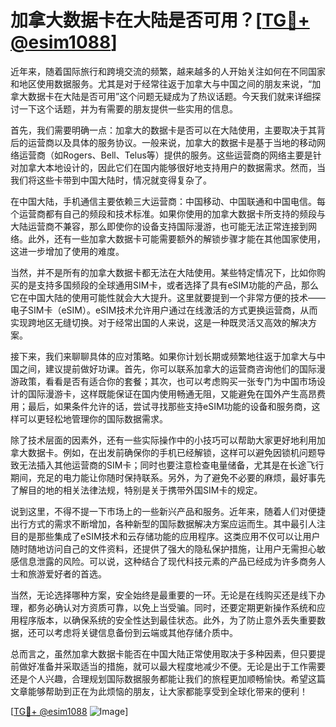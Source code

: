 # 加拿大数据卡在大陆是否可用？[[TG💪+ @esim1088](https://t.me/s/esim1088)]

近年来，随着国际旅行和跨境交流的频繁，越来越多的人开始关注如何在不同国家和地区使用数据服务。尤其是对于经常往返于加拿大与中国之间的朋友来说，“加拿大数据卡在大陆是否可用”这个问题无疑成为了热议话题。今天我们就来详细探讨一下这个话题，并为有需要的朋友提供一些实用的信息。

首先，我们需要明确一点：加拿大的数据卡是否可以在大陆使用，主要取决于其背后的运营商以及具体的服务协议。一般来说，加拿大的数据卡是基于当地的移动网络运营商（如Rogers、Bell、Telus等）提供的服务。这些运营商的网络主要是针对加拿大本地设计的，因此它们在国内能够很好地支持用户的数据需求。然而，当我们将这些卡带到中国大陆时，情况就变得复杂了。

在中国大陆，手机通信主要依赖三大运营商：中国移动、中国联通和中国电信。每个运营商都有自己的频段和技术标准。如果你使用的加拿大数据卡所支持的频段与大陆运营商不兼容，那么即使你的设备支持国际漫游，也可能无法正常连接到网络。此外，还有一些加拿大数据卡可能需要额外的解锁步骤才能在其他国家使用，这进一步增加了使用的难度。

当然，并不是所有的加拿大数据卡都无法在大陆使用。某些特定情况下，比如你购买的是支持多国频段的全球通用SIM卡，或者选择了具有eSIM功能的产品，那么它在中国大陆的使用可能性就会大大提升。这里就要提到一个非常方便的技术——电子SIM卡（eSIM）。eSIM技术允许用户通过在线激活的方式更换运营商，从而实现跨地区无缝切换。对于经常出国的人来说，这是一种既灵活又高效的解决方案。

接下来，我们来聊聊具体的应对策略。如果你计划长期或频繁地往返于加拿大与中国之间，建议提前做好功课。首先，你可以联系加拿大的运营商咨询他们的国际漫游政策，看看是否有适合你的套餐；其次，也可以考虑购买一张专门为中国市场设计的国际漫游卡，这样既能保证在国内使用畅通无阻，又能避免在国外产生高昂费用；最后，如果条件允许的话，尝试寻找那些支持eSIM功能的设备和服务商，这样可以更轻松地管理你的国际数据需求。

除了技术层面的因素外，还有一些实际操作中的小技巧可以帮助大家更好地利用加拿大数据卡。例如，在出发前确保你的手机已经解锁，这样可以避免因锁机问题导致无法插入其他运营商的SIM卡；同时也要注意检查电量储备，尤其是在长途飞行期间，充足的电力能让你随时保持联系。另外，为了避免不必要的麻烦，最好事先了解目的地的相关法律法规，特别是关于携带外国SIM卡的规定。

说到这里，不得不提一下市场上的一些新兴产品和服务。近年来，随着人们对便捷出行方式的需求不断增加，各种新型的国际数据解决方案应运而生。其中最引人注目的是那些集成了eSIM技术和云存储功能的应用程序。这类应用不仅可以让用户随时随地访问自己的文件资料，还提供了强大的隐私保护措施，让用户无需担心敏感信息泄露的风险。可以说，这种结合了现代科技元素的产品已经成为许多商务人士和旅游爱好者的首选。

当然，无论选择哪种方案，安全始终是最重要的一环。无论是在线购买还是线下办理，都务必确认对方资质可靠，以免上当受骗。同时，还要定期更新操作系统和应用程序版本，以确保系统的安全性达到最佳状态。此外，为了防止意外丢失重要数据，还可以考虑将关键信息备份到云端或其他存储介质中。

总而言之，虽然加拿大数据卡能否在中国大陆正常使用取决于多种因素，但只要提前做好准备并采取适当的措施，就可以最大程度地减少不便。无论是出于工作需要还是个人兴趣，合理规划国际数据服务都能让我们的旅程更加顺畅愉快。希望这篇文章能够帮助到正在为此烦恼的朋友，让大家都能享受到全球化带来的便利！

[[TG💪+ @esim1088](https://t.me/s/esim1088) ![Image](https://i.postimg.cc/4NQfJmqS/Snipaste-2025-05-13-00-14-12.png)]